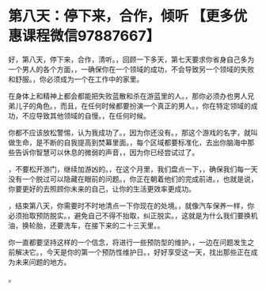 # 第八天：停下来，合作，倾听  【更多优惠课程微信97887667】   

好，第八天，停下来，合作，清听。，回顾一下多天，第七天要求你省身自己多为一个男人的各个方面，，一确保你在一个领域的成功，不会导致另一个领域的失败和舒服。，你必须成为一个在工作中的家里。

在身体上和精神上都会都能把失败蓝散和杀在游蓝里的人。，那你必须办也男人兄弟儿子的角色。，而且，在任何时候都要扮演一个真正的男人。，你在特定领域的成功，不应导致其他领域的自慢。，在任何时候。

你都不应该放松警惕，认为我成功了。，因为你还没有。，那这个游戏的名字，就叫做生命，是不断的自我提高到焚幕里面。，每个区域都要标准化，去出你脑海中那些告诉你智慧可以休息的微弱的声音，，因为你已经尝试过了。

，不要松开游门，继续加游凶的。，在这个月里，我们盘点一下，，确保我们每一天没有一个脱过可以隐藏在眼前的问题。，你正在朝着他们的完成前进。，也就是说，你要更好的去照顾你未来的自己，让你的生活更效率更成功。

，结束第八天，你需要时不时地清点一下你现在的处境。，就像汽车保养一样，你必须抬取预防脱实。，避免自己不得不抬取，纠正脱实。，这就是为什么我们要换机油，换轮胎，还要洗车，在接下来的二十三天里。。

你一直都要坚持这样的一个信念，将进行一些预防型的维护。，一边在问题发生之前解决它。，今天是你的第一个预防性维护日。，好好享受这一天，找出那些正在成为未来问题的地方。

。